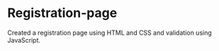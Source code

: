 # Registration-page

Created a registration page using HTML and CSS and validation using JavaScript.
